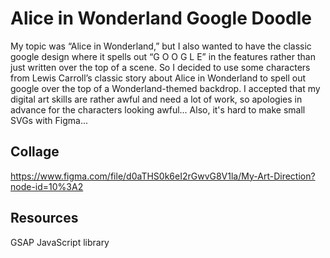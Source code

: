 # Alice in Wonderland Google Doodle

My topic was “Alice in Wonderland,” but I also wanted to have the classic google design where it spells out “G O O G L E” in the features rather than just written over the top of a scene. So I decided to use some characters from Lewis Carroll’s classic story about Alice in Wonderland to spell out google over the top of a Wonderland-themed backdrop.
I accepted that my digital art skills are rather awful and need a lot of work, so apologies in advance for the characters looking awful... Also, it's hard to make small SVGs with Figma...

## Collage

https://www.figma.com/file/d0aTHS0k6eI2rGwvG8V1la/My-Art-Direction?node-id=10%3A2

## Resources

 GSAP JavaScript library